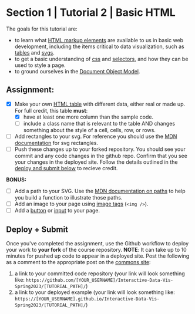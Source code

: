 # Section 1 | Tutorial 2 | Basic HTML

The goals for this tutorial are:

- to learn what [HTML markup elements](https://developer.mozilla.org/en-US/docs/Web/HTML/Element) are available to us in basic web development, including the items critical to data visualization, such as [tables](https://developer.mozilla.org/en-US/docs/Learn/HTML/Tables/Basics) and [svgs](https://developer.mozilla.org/en-US/docs/Web/SVG). 
- to get a basic understanding of [css](https://developer.mozilla.org/en-US/docs/Web/CSS) and [selectors](https://developer.mozilla.org/en-US/docs/Web/CSS/CSS_Selectors), and how they can be used to style a page.
- to ground ourselves in the [Document Object Model](https://developer.mozilla.org/en-US/docs/Glossary/DOM).

## Assignment:

- [X] Make your own [HTML table](https://developer.mozilla.org/en-US/docs/Learn/HTML/Tables/Basics) with different data, either real or made up. For full credit, this table **must**:
  - [X] have at least one more column than the sample code.
  - [ ] include a class name that is relevant to the table AND changes something about the style of a cell, cells, row, or rows.
- [ ] Add rectangles to your svg. For reference you should use the [MDN documentation](https://developer.mozilla.org/en-US/docs/Web/SVG/Element/rect) for svg rectangles.  
- [ ] Push these changes up to your forked repository. You should see your commit and any code changes in the github repo. Confirm that you see your changes in the deployed site. Follow the details outlined in the [deploy and submit below](#deploy--submit) to recieve credit.

**BONUS:**

- [ ] Add a path to your SVG. Use the [MDN documentation on paths](https://developer.mozilla.org/en-US/docs/Web/SVG/Element/path) to help you build a function to illustrate those paths. 
- [ ] Add an image to your page using [image tags](https://developer.mozilla.org/en-US/docs/Web/HTML/Element/img) (`<img />`). 
- [ ] Add a [button](https://developer.mozilla.org/en-US/docs/Web/HTML/Element/button) or [input](https://developer.mozilla.org/en-US/docs/Web/HTML/Element/input) to your page. 

## Deploy + Submit

Once you've completed the assignment, use the Github workflow to deploy your work to **your fork** of the course repository. **NOTE**: It can take up to 10 minutes for pushed up code to appear in a deployed site. Post the following as a comment to the appropriate post on the [commons site](https://data73200Spring2023.commons.gc.cuny.edu/):
1. a link to your committed code repository (your link will look something like: `https://github.com/[YOUR_USERNAME]/Interactive-Data-Vis-Spring2023/[TUTORIAL_PATH]/`)
2. a link to your deployed example (your link will look something like: `https://[YOUR_USERNAME].github.io/Interactive-Data-Vis-Spring2023/[TUTORIAL_PATH]/`)

